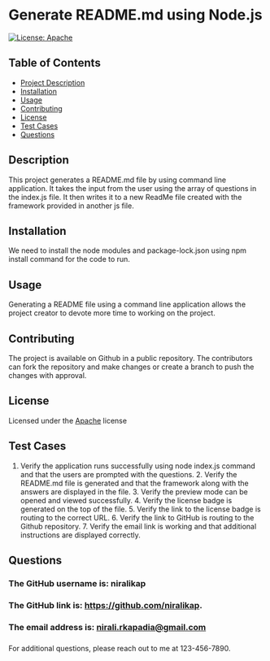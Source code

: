 
# Generate README.md using Node.js

[![License: Apache](https://img.shields.io/aur/license/android-studio)](https://opensource.org/licenses/Apache-2.0)

## Table of Contents
- [Project Description](#description)
- [Installation](#installation)
- [Usage](#usage)
- [Contributing](#contributing)
- [License](#license)
- [Test Cases](#tests)
- [Questions](#questions)


## Description
This project generates a README.md file by using command line application. It takes the input from the user using the array of questions in the index.js file. It then writes it to a new ReadMe file created with the framework provided in another js file. 

## Installation
We need to install the node modules and package-lock.json using npm install command for the code to run.

## Usage
Generating a README file using a command line application allows the project creator to devote more time to working on the project.

## Contributing
The project is available on Github in a public repository. The contributors can fork the repository and make changes or create a branch to push the changes with approval.

## License
Licensed under the [Apache](https://choosealicense.com/licenses/apache-2.0/) license

## Test Cases
1. Verify the application runs successfully using node index.js command and that the users are prompted with the questions.          2. Verify the README.md file is generated and that the framework along with the answers are displayed in the file.            3. Verify the preview mode can be opened and viewed successfully.                 4. Verify the license badge is generated on the top of the file.                  5. Verify the link to the license badge is routing to the correct URL.                       6. Verify the link to GitHub is routing to the Github repository.                    7. Verify the email link is working and that additional instructions are displayed correctly.

## Questions
### The GitHub username is: niralikap
### The GitHub link is: https://github.com/niralikap.
### The email address is: nirali.rkapadia@gmail.com
###
For additional questions, please reach out to me at 123-456-7890.

